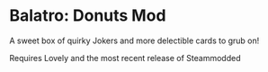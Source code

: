 # Balatro: Donuts Mod

A sweet box of quirky Jokers and more delectible cards to grub on!

Requires Lovely and the most recent release of Steammodded

